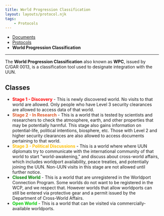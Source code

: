 ```yaml
---
title: World Progression Classification
layout: layouts/protocol.njk
tags:
    - Protocols
---
```

<nav class="breadcrumb">
    <ul>
        <li><a href="/docs">Documents</a></li>
        <li><a href="/docs/protocol">Protocols</a></li>
        <li><b>World Progression Classification</b></li>
    </ul>
</nav>
<hr>

The **World Progression Classification** also known as **WPC**, issued by C/GAR 0013, is a classification tool used to designate integration with the UUN.

## Classes
- **<span style="color:red;">Stage 1 - Discovery</span>** - This is newly discovered world. No visits to that world are allowed. Only people who have Level 3 security clearances are allowed to access data of that world.
- **<span style="color:#DC582A;">Stage 2 - In Research</span>** - This is a world that is tested by scientists and researchers to check the atmosphere, earth, and other properties that may be potentially harmful. This stage also gains information on potential-life, political intentions, biosphere, etc. Those with Level 2 and higher security clearances are also allowed to access documents pertaining to that world.
- **<span style="color:#ffbf00;">Stage 3 - Political Discussions</span>** - This is a world where where UUN diplomats try to communicate with the international community of that world to start "world-awakening," and discuss about cross-world affairs, which includes worldport availability, peace treaties, and potentially joining the UUN. Non-UUN visits in this stage are not allowed until further notice.
- **<span style="color:green;">Closed World</span>** - This is a world that are unregistered in the Worldport Connection Program. Some worlds do not want to be registered in the WCP, and we respect that. However worlds that allow worldports can still be entered via protective gear and a permit issued by the Department of Cross-World Affairs.
- **<span style="color:#0c0;">Open World</span>** - This is a world that can be visited via commercially-available worldports.